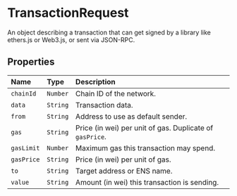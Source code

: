 # TransactionRequest

An object describing a transaction that can get signed by a library like ethers.js or Web3.js, or sent via JSON-RPC.

## Properties

| Name       | Type     | Description                                                |
| :--------- | :------- | :--------------------------------------------------------- |
| `chainId`  | `Number` | Chain ID of the network.                                   |
| `data`     | `String` | Transaction data.                                          |
| `from`     | `String` | Address to use as default sender.                          |
| `gas`      | `String` | Price \(in wei\) per unit of gas. Duplicate of `gasPrice`. |
| `gasLimit` | `Number` | Maximum gas this transaction may spend.                    |
| `gasPrice` | `String` | Price \(in wei\) per unit of gas.                          |
| `to`       | `String` | Target address or ENS name.                                |
| `value`    | `String` | Amount \(in wei\) this transaction is sending.             |

